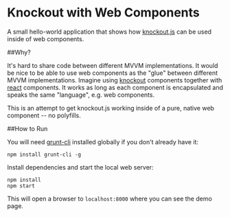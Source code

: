 Knockout with Web Components
==================

A small hello-world application that shows how [knockout.js](http://knockoutjs.com/) can be used inside of web components.

##Why?

It's hard to share code between different MVVM implementations. It would be nice to be able to use web components as the "glue" between different MVVM implementations. Imagine using [knockout](http://knockoutjs.com/) components together with [react](http://facebook.github.io/react/) components. It works as long as each component is encapsulated and speaks the same "language", e.g. web components.

This is an attempt to get knockout.js working inside of a pure, native web component -- no polyfills.

##How to Run

You will need [grunt-cli](http://gruntjs.com/) installed globally if you don't already have it:

```
npm install grunt-cli -g
```

Install dependencies and start the local web server:

```
npm install
npm start
```

This will open a browser to `localhost:8000` where you can see the demo page.
